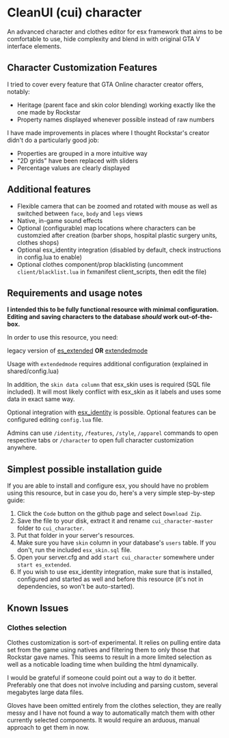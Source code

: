 # CleanUI (cui) character
An advanced character and clothes editor for esx framework that aims to be comfortable to use, hide complexity and blend in with original GTA V interface elements.

## Character Customization Features
I tried to cover every feature that GTA Online character creator offers, notably:

* Heritage (parent face and skin color blending) working exactly like the one made by Rockstar
* Property names displayed whenever possible instead of raw numbers

I have made improvements in places where I thought Rockstar's creator didn't do a particularly good job:

* Properties are grouped in a more intuitive way
* "2D grids" have been replaced with sliders
* Percentage values are clearly displayed

## Additional features

* Flexible camera that can be zoomed and rotated with mouse as well as switched between `face`, `body` and `legs` views
* Native, in-game sound effects
* Optional (configurable) map locations where characters can be customzied after creation (barber shops, hospital plastic surgery units, clothes shops)
* Optional esx_identity integration (disabled by default, check instructions in config.lua to enable)
* Optional clothes component/prop blacklisting (uncomment `client/blacklist.lua` in fxmanifest client_scripts, then edit the file)

## Requirements and usage notes
**I intended this to be fully functional resource with minimal configuration. Editing and saving characters to the database *should* work out-of-the-box.**

In order to use this resource, you need:

legacy version of [es_extended](https://github.com/esx-framework/es_extended/tree/v1-final) **OR**
[extendedmode](https://github.com/extendedmode/extendedmode)

Usage with `extendedmode` requires additional configuration (explained in shared/config.lua)

In addition, the `skin data column` that esx_skin uses is required (SQL file included).
It will most likely conflict with esx_skin as it labels and uses some data in exact same way.

Optional integration with [esx_identity](https://github.com/esx-framework/esx_identity) is possible.
Optional features can be configured editing `config.lua` file.

Admins can use `/identity`, `/features`, `/style`, `/apparel` commands to open respective tabs or `/character` to open full character customization anywhere.

## Simplest possible installation guide

If you are able to install and configure esx, you should have no problem using this resource, but in case you do, here's a very simple step-by-step guide:

1. Click the `Code` button on the github page and select `Download Zip`.
2. Save the file to your disk, extract it and rename `cui_character-master` folder to `cui_character`.
3. Put that folder in your server's resources.
4. Make sure you have `skin` column in your database's `users` table. If you don't, run the included `esx_skin.sql` file.
5. Open your server.cfg and add `start cui_character` somewhere under `start es_extended`.
6. If you wish to use esx_identity integration, make sure that is installed, configured and started as well and before this resource (it's not in dependencies, so won't be auto-started).

## Known Issues

### Clothes selection
Clothes customization is sort-of experimental. It relies on pulling entire data set from the game using natives and filtering them to only those that Rockstar gave names. This seems to result in a more limited selection as well as a noticable loading time when building the html dynamically.

I would be grateful if someone could point out a way to do it better. Preferably one that does not involve including and parsing custom, several megabytes large data files.

Gloves have been omitted entirely from the clothes selection, they are really messy and I have not found a way to automatically match them with other currently selected components. It would require an arduous, manual approach to get them in now.